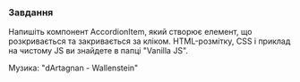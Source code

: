 ### Завдання

Напишіть компонент AccordionItem, який створює елемент, що розкривається та закривається
за кліком.
HTML-розмітку, CSS і приклад на чистому JS ви знайдете в папці "Vanilla JS".

Музика: "dArtagnan - Wallenstein"